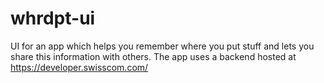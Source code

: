 # whrdpt-ui
UI for an app which helps you remember where you put stuff and lets you share this information with others. The app uses
a backend hosted at https://developer.swisscom.com/

